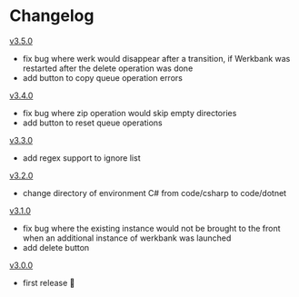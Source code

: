 # Changelog

[v3.5.0](https://github.com/sedlatschek/werkbank3/releases/tag/v3.5.0.0)
- fix bug where werk would disappear after a transition, if Werkbank was restarted after the delete operation was done
- add button to copy queue operation errors

[v3.4.0](https://github.com/sedlatschek/werkbank3/releases/tag/v3.4.0.0)
- fix bug where zip operation would skip empty directories
- add button to reset queue operations

[v3.3.0](https://github.com/sedlatschek/werkbank3/releases/tag/v3.3.0.0)
- add regex support to ignore list

[v3.2.0](https://github.com/sedlatschek/werkbank3/releases/tag/v3.2.0.0)
- change directory of environment C# from code/csharp to code/dotnet

[v3.1.0](https://github.com/sedlatschek/werkbank3/releases/tag/v3.1.0.0)
- fix bug where the existing instance would not be brought to the front when an additional instance of werkbank was launched
- add delete button

[v3.0.0](https://github.com/sedlatschek/werkbank3/releases/tag/v3.0.0.0)
- first release 🎉